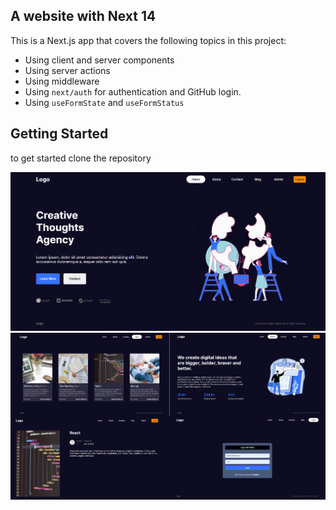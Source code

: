 ## A website with Next 14

This is a Next.js app that covers the following topics in this project:

- Using client and server components
- Using server actions
- Using middleware
- Using `next/auth` for authentication and GitHub login.
- Using `useFormState` and `useFormStatus`

## Getting Started

to get started clone the repository

![alt text](image.png)
![alt text](image-1.png)
